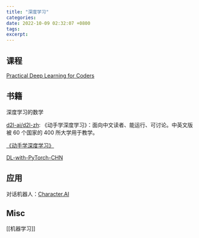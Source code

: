 ```yaml
---
title: "深度学习"
categories: 
date: 2022-10-09 02:32:07 +0800
tags: 
excerpt: 
---
```






## 课程

[Practical Deep Learning for Coders](https://course.fast.ai/)




## 书籍

深度学习的数学

[d2l-ai/d2l-zh](https://github.com/d2l-ai/d2l-zh): 《动手学深度学习》：面向中文读者、能运行、可讨论。中英文版被 60 个国家的 400 所大学用于教学。

[《动手学深度学习》](https://zh.d2l.ai/index.html)

[DL-with-PyTorch-CHN](https://tangshusen.me/Deep-Learning-with-PyTorch-Chinese/#/)


## 应用


对话机器人：[Character.AI](https://beta.character.ai/)




## Misc

[[机器学习]]




